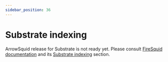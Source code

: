 ```yaml
---
sidebar_position: 36
---
```


# Substrate indexing

ArrowSquid release for Substrate is not ready yet. Please consult [FireSquid documentation](/firesquid) and its [Substrate indexing](/firesquid/substrate-indexing) section.
